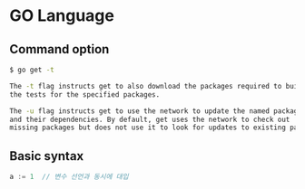 # GO Language

## Command option

```bash
$ go get -t

The -t flag instructs get to also download the packages required to build
the tests for the specified packages.

The -u flag instructs get to use the network to update the named packages
and their dependencies. By default, get uses the network to check out
missing packages but does not use it to look for updates to existing packages.
```

## Basic syntax

```go
a := 1  // 변수 선언과 동시에 대입
```
